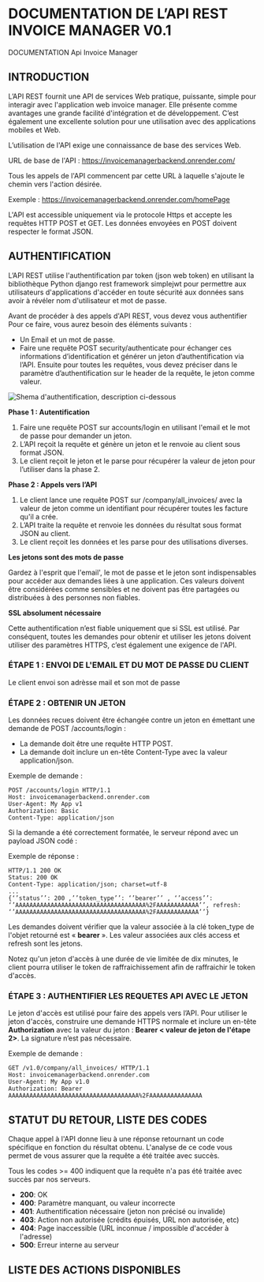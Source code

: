 # DOCUMENTATION DE L’API REST INVOICE MANAGER V0.1

DOCUMENTATION Api Invoice Manager


## INTRODUCTION 

L’API REST fournit une API de services Web pratique, puissante, simple pour interagir avec l'application web invoice manager. Elle présente comme avantages une grande facilité d'intégration et de développement. C’est également une excellente solution pour une utilisation avec des applications mobiles et Web. 

L’utilisation de l'API exige une connaissance de base des services Web. 

URL de base de l'API : https://invoicemanagerbackend.onrender.com/

Tous les appels de l'API commencent par cette URL à laquelle s'ajoute le chemin vers l'action désirée. 

Exemple : https://invoicemanagerbackend.onrender.com/homePage 

L'API est accessible uniquement via le protocole Https et accepte les requêtes HTTP POST et GET. Les données envoyées en POST doivent respecter le format JSON.

## AUTHENTIFICATION 

L’API REST utilise l'authentification par token (json web token) en utilisant la bibliothèque Python django rest framework simplejwt pour permettre aux utilisateurs d'applications d'accéder en toute sécurité aux données sans avoir à révéler nom d'utilisateur et mot de passe.

Avant de procéder à des appels d'API REST, vous devez vous authentifier Pour ce faire, vous aurez besoin des éléments suivants : 

* Un Email et un mot de passe. 
* Faire une requête POST security/authenticate pour échanger ces informations d’identification et générer un jeton d’authentification via l’API. Ensuite pour toutes les requêtes, vous devez préciser dans le paramètre d’authentification sur le header de la requête, le jeton comme valeur.

![Shema d'authentification, description ci-dessous](https://app.diagrams.net/#G1chZxcNJX0x6OynhMsv38mSqwyHFRhb9_#%7B%22pageId%22%3A%22OktIcNigZE0he0N_YRCG%22%7D)

**Phase 1 : Autentification**

1. Faire une requête POST sur accounts/login en utilisant l'email et le mot de passe pour demander un jeton.
2. L’API reçoit la requête et génère un jeton et le renvoie au client sous format JSON.
3. Le client reçoit le jeton et le parse pour récupérer la valeur de jeton pour l’utiliser dans la phase 2.

**Phase 2 : Appels vers l’API**

1. Le client lance une requête POST sur /company/all_invoices/ avec la valeur de jeton comme un identifiant pour récupérer toutes les facture qu'il a crée.
2. L’API traite la requête et renvoie les données du résultat sous format JSON au client.
3. Le client reçoit les données et les parse pour des utilisations diverses. 


**Les jetons sont des mots de passe**

Gardez à l'esprit que l'email', le mot de passe et le jeton sont indispensables pour accéder aux demandes liées à une application. Ces valeurs doivent être considérées comme sensibles et ne doivent pas être partagées ou distribuées à des personnes non fiables. 

**SSL absolument nécessaire**

Cette authentification n’est fiable uniquement que si SSL est utilisé. Par conséquent, toutes les demandes pour obtenir et utiliser les jetons doivent utiliser des paramètres HTTPS, c’est également une exigence de l'API.

### ÉTAPE 1 : ENVOI DE L'EMAIL ET DU MOT DE PASSE DU CLIENT

Le client envoi son adrèsse mail et son mot de passe

### ÉTAPE 2 : OBTENIR UN JETON

Les données recues doivent être échangée contre un jeton en émettant une demande de POST /accounts/login :

* La demande doit être une requête HTTP POST.
* La demande doit inclure un en-tête Content-Type avec la valeur application/json.

Exemple de demande :

    POST /accounts/login HTTP/1.1
    Host: invoicemanagerbackend.onrender.com
    User-Agent: My App v1
    Authorization: Basic 
    Content-Type: application/json

Si la demande a été correctement formatée, le serveur répond avec un payload JSON codé :

Exemple de réponse :


    HTTP/1.1 200 OK
    Status: 200 OK
    Content-Type: application/json; charset=utf-8
    ...
    {‘’status’’: 200 ,’’token_type’’: ‘’bearer’’ , ‘’access’’: ‘’AAAAAAAAAAAAAAAAAAAAAAAAAAAAAAAAAAAAA%2FAAAAAAAAAAAA’’, refresh: ‘’AAAAAAAAAAAAAAAAAAAAAAAAAAAAAAAAAAAAA%2FAAAAAAAAAAAA’’}

Les demandes doivent vérifier que la valeur associée à la clé token_type de l'objet retourné est « **bearer** ». Les valeur associées aux clés access et refresh sont les jetons.

Notez qu'un jeton d'accès à une durée de vie limitée de dix minutes, le client pourra utiliser le token de raffraichissement afin de raffraichir le token d'accès. 

### ÉTAPE 3 : AUTHENTIFIER LES REQUETES API AVEC LE JETON

Le jeton d'accès est utilisé pour faire des appels vers l’API. Pour utiliser le jeton d'accès, construire une demande HTTPS normale et inclure un en-tête **Authorization** avec la valeur du jeton : **Bearer < valeur de jeton de l'étape 2>**. La signature n’est pas nécessaire.

Exemple de demande : 

    GET /v1.0/company/all_invoices/ HTTP/1.1
    Host: invoicemanagerbackend.onrender.com
    User-Agent: My App v1.0
    Authorization: Bearer AAAAAAAAAAAAAAAAAAAAAAAAAAAAAAAAAAAAA%2FAAAAAAAAAAAAAAA


## STATUT DU RETOUR, LISTE DES CODES

Chaque appel à l'API donne lieu à une réponse retournant un code spécifique en fonction du résultat obtenu. L'analyse de ce code vous permet de vous assurer que la requête a été traitée avec succès.

Tous les codes >= 400 indiquent que la requête n'a pas été traitée avec succès par nos serveurs.

* **200**: OK
* **400**: Paramètre manquant, ou valeur incorrecte
* **401**: Authentification nécessaire (jeton non précisé ou invalide)
* **403**: Action non autorisée (crédits épuisés, URL non autorisée, etc)
* **404**: Page inaccessible (URL inconnue / impossible d'accéder à l'adresse)
* **500**: Erreur interne au serveur

## LISTE DES ACTIONS DISPONIBLES
